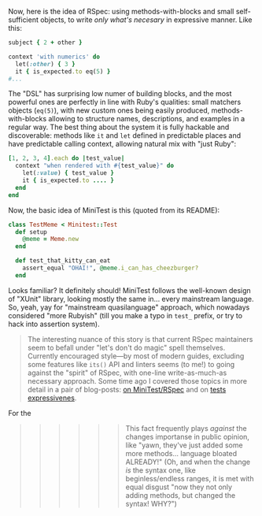 Now, here is the idea of RSpec: using methods-with-blocks and small self-sufficient objects, to write _only what's necesary_ in expressive manner. Like this:

```ruby
subject { 2 + other }

context 'with numerics' do
  let(:other) { 3 }
  it { is_expected.to eq(5) }
#...
```

The "DSL" has surprising low numer of building blocks, and the most powerful ones are perfectly in line with Ruby's qualities: small matchers objects (`eq(5)`), with new custom ones being easily produced, methods-with-blocks allowing to structure names, descriptions, and examples in a regular way. The best thing about the system it is fully hackable and discoverable: methods like `it` and `let` defined in predictable places and have predictable calling context, allowing natural mix with "just Ruby":

```ruby
[1, 2, 3, 4].each do |test_value|
  context "when rendered with #{test_value}" do
    let(:value) { test_value }
    it { is_expected.to .... }
  end
end
```

Now, the basic idea of MiniTest is this (quoted from its README):

```ruby
class TestMeme < Minitest::Test
  def setup
    @meme = Meme.new
  end

  def test_that_kitty_can_eat
    assert_equal "OHAI!", @meme.i_can_has_cheezburger?
  end
```

Looks familiar? It definitely should! MiniTest follows the well-known design of "XUnit" library, looking mostly the same in... every mainstream language. So, yeah, yay for "mainstream quasilanguage" approach, which nowadays considered "more Rubyish" (till you make a typo in `test_` prefix, or try to hack into assertion system).

> The interesting nuance of this story is that current RSpec maintainers seem to befall under "let's don't do magic" spell themselves. Currently encouraged style—by most of modern guides, excluding some features like `its()` API and linters seems (to me!) to going against the "spirit" of RSpec, with one-line write-as-much-as necessary approach. Some time ago I covered those topics in more detail in a pair of blog-posts: [on MiniTest/RSpec](https://zverok.github.io/blog/2016-10-09-minitest.html) and on [tests expressivenes](https://zverok.github.io/blog/2017-11-07-on-culture-of-bdd.html).

For the

>>>>>> This fact frequently plays _against_ the changes importanse in public opinion, like "yawn, they've just added some more methods... language bloated ALREADY!" (Oh, and when the change _is_ the syntax one, like beginless/endless ranges, it is met with equal disgust "now they not only adding methods, but changed the syntax! WHY?")
